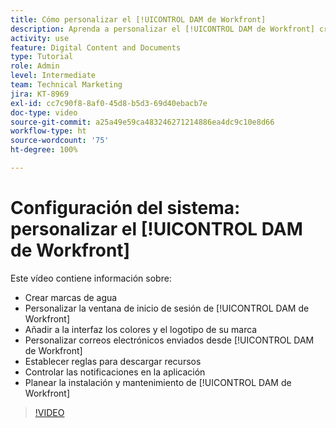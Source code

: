 ```yaml
---
title: Cómo personalizar el [!UICONTROL DAM de Workfront]
description: Aprenda a personalizar el [!UICONTROL DAM de Workfront] creando marcas de agua, modificando la ventana de inicio de sesión de [!UICONTROL DAM], aplicando promoción de la marca en la interfaz y mucho más.
activity: use
feature: Digital Content and Documents
type: Tutorial
role: Admin
level: Intermediate
team: Technical Marketing
jira: KT-8969
exl-id: cc7c90f8-8af0-45d8-b5d3-69d40ebacb7e
doc-type: video
source-git-commit: a25a49e59ca483246271214886ea4dc9c10e8d66
workflow-type: ht
source-wordcount: '75'
ht-degree: 100%

---
```


# Configuración del sistema: personalizar el [!UICONTROL DAM de Workfront]

Este vídeo contiene información sobre:

* Crear marcas de agua
* Personalizar la ventana de inicio de sesión de [!UICONTROL DAM de Workfront]
* Añadir a la interfaz los colores y el logotipo de su marca
* Personalizar correos electrónicos enviados desde [!UICONTROL DAM de Workfront]
* Establecer reglas para descargar recursos
* Controlar las notificaciones en la aplicación
* Planear la instalación y mantenimiento de [!UICONTROL DAM de Workfront]

>[!VIDEO](https://video.tv.adobe.com/v/335232/?quality=12&learn=on)
